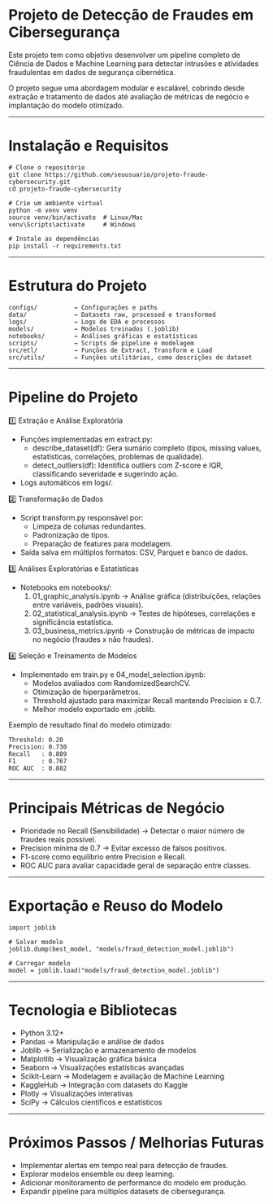 # Projeto de Detecção de Fraudes em Cibersegurança

Este projeto tem como objetivo desenvolver um pipeline completo de Ciência de Dados e Machine Learning para detectar intrusões e atividades fraudulentas em dados de segurança cibernética.

O projeto segue uma abordagem modular e escalável, cobrindo desde extração e tratamento de dados até avaliação de métricas de negócio e implantação do modelo otimizado.

---

# Instalação e Requisitos

```
# Clone o repositório
git clone https://github.com/seuusuario/projeto-fraude-cybersecurity.git
cd projeto-fraude-cybersecurity

# Crie um ambiente virtual
python -m venv venv
source venv/bin/activate  # Linux/Mac
venv\Scripts\activate     # Windows

# Instale as dependências
pip install -r requirements.txt

```

---

# Estrutura do Projeto

```
configs/          → Configurações e paths
data/             → Datasets raw, processed e transformed
logs/             → Logs de EDA e processos
models/           → Modelos treinados (.joblib)
notebooks/        → Análises gráficas e estatísticas
scripts/          → Scripts de pipeline e modelagem
src/etl/          → Funções de Extract, Transform e Load
src/utils/        → Funções utilitárias, como descrições de dataset

```

---

# Pipeline do Projeto

1️⃣ Extração e Análise Exploratória

- Funções implementadas em extract.py:
    - describe_dataset(df): Gera sumário completo (tipos, missing values, estatísticas, correlações, problemas de qualidade).
    - detect_outliers(df): Identifica outliers com Z-score e IQR, classificando severidade e sugerindo ação.
- Logs automáticos em logs/.

2️⃣ Transformação de Dados

- Script transform.py responsável por:
    - Limpeza de colunas redundantes.
    - Padronização de tipos.
    - Preparação de features para modelagem.
- Saída salva em múltiplos formatos: CSV, Parquet e banco de dados.

3️⃣ Análises Exploratórias e Estatísticas

- Notebooks em notebooks/:
    1. 01_graphic_analysis.ipynb → Análise gráfica (distribuições, relações entre variáveis, padrões visuais).
    2. 02_statistical_analysis.ipynb → Testes de hipóteses, correlações e significância estatística.
    3. 03_business_metrics.ipynb → Construção de métricas de impacto no negócio (fraudes x não fraudes).

4️⃣ Seleção e Treinamento de Modelos

- Implementado em train.py e 04_model_selection.ipynb:
    - Modelos avaliados com RandomizedSearchCV.
    - Otimização de hiperparâmetros.
    - Threshold ajustado para maximizar Recall mantendo Precision ≥ 0.7.
    - Melhor modelo exportado em .joblib.

Exemplo de resultado final do modelo otimizado:

```
Threshold: 0.20
Precision: 0.730
Recall   : 0.809
F1       : 0.767
ROC AUC  : 0.882

```

---

# Principais Métricas de Negócio

- Prioridade no Recall (Sensibilidade) → Detectar o maior número de fraudes reais possível.
- Precision mínima de 0.7 → Evitar excesso de falsos positivos.
- F1-score como equilíbrio entre Precision e Recall.
- ROC AUC para avaliar capacidade geral de separação entre classes.

---

# Exportação e Reuso do Modelo

```
import joblib

# Salvar modelo
joblib.dump(best_model, "models/fraud_detection_model.joblib")

# Carregar modelo
model = joblib.load("models/fraud_detection_model.joblib")

```

---

# Tecnologia e Bibliotecas

- Python 3.12+
- Pandas → Manipulação e análise de dados
- Joblib → Serialização e armazenamento de modelos
- Matplotlib → Visualização gráfica básica
- Seaborn → Visualizações estatísticas avançadas
- Scikit-Learn → Modelagem e avaliação de Machine Learning
- KaggleHub → Integração com datasets do Kaggle
- Plotly → Visualizações interativas
- SciPy → Cálculos científicos e estatísticos

---

# Próximos Passos / Melhorias Futuras

- Implementar alertas em tempo real para detecção de fraudes.
- Explorar modelos ensemble ou deep learning.
- Adicionar monitoramento de performance do modelo em produção.
- Expandir pipeline para múltiplos datasets de cibersegurança.